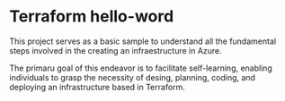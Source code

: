 # Terraform hello-word

This project serves as a basic sample to understand all the fundamental steps involved in the creating an infraestructure in Azure.

The primaru goal of this endeavor is to facilitate self-learning, enabling individuals to grasp the necessity of desing, planning, coding, and deploying an infrastructure based in Terraform.

